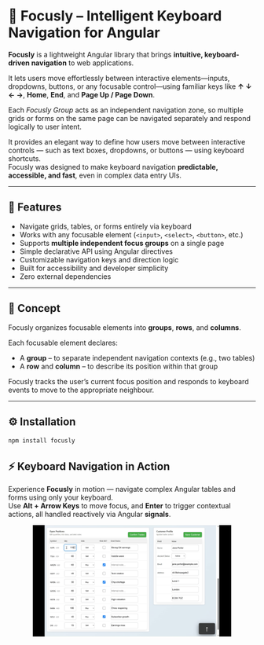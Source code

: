 # 🎯 Focusly – Intelligent Keyboard Navigation for Angular

**Focusly** is a lightweight Angular library that brings **intuitive, keyboard-driven navigation** to web applications.

It lets users move effortlessly between interactive elements—inputs, dropdowns, buttons, or any focusable control—using familiar keys like **↑ ↓ ← →**, **Home**, **End**, and **Page Up / Page Down**.

Each *Focusly Group* acts as an independent navigation zone, so multiple grids or forms on the same page can be navigated separately and respond logically to user intent.

It provides an elegant way to define how users move between interactive controls — such as text boxes, dropdowns, or buttons — using keyboard shortcuts.  
Focusly was designed to make keyboard navigation **predictable, accessible, and fast**, even in complex data entry UIs.

---

## 🚀 Features

- Navigate grids, tables, or forms entirely via keyboard  
- Works with any focusable element (`<input>`, `<select>`, `<button>`, etc.)  
- Supports **multiple independent focus groups** on a single page  
- Simple declarative API using Angular directives  
- Customizable navigation keys and direction logic  
- Built for accessibility and developer simplicity  
- Zero external dependencies

---

## 🧠 Concept

Focusly organizes focusable elements into **groups**, **rows**, and **columns**.

Each focusable element declares:
- A **group** – to separate independent navigation contexts (e.g., two tables)
- A **row** and **column** – to describe its position within that group

Focusly tracks the user’s current focus position and responds to keyboard events to move to the appropriate neighbour.

---

## ⚙️ Installation

```bash
npm install focusly
```

## ⚡ Keyboard Navigation in Action

Experience **Focusly** in motion — navigate complex Angular tables and forms 
using only your keyboard.  
Use **Alt + Arrow Keys** to move focus, and **Enter** to trigger contextual actions, 
all handled reactively via Angular **signals**.

<p align="center">
  <img src="./focusly/projects/focusly/docs/focusly-demo.gif" alt="Focusly demo" width="80%"/>
</p>
